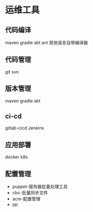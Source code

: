 # 运维工具
## 代码编译
maven
gradle
sbt
ant
其他语言自带编译器
## 代码管理
git
svn
## 版本管理
maven
gradle
sbt
## ci-cd
gitlab-cicd
Jenkins
## 应用部署
docker
k8s
## 配置管理
- puppet-服务器批量处理工具
- cbc-批量同步文件
- acm-配置管理
- pp


